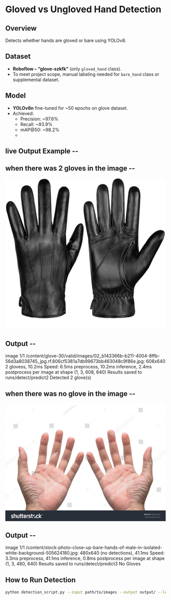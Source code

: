 # Gloved vs Ungloved Hand Detection

## Overview
Detects whether hands are gloved or bare using YOLOv8.

## Dataset
- **Roboflow – “glove-szkfk”** (only `gloved_hand` class).
- To meet project scope, manual labeling needed for `bare_hand` class or supplemental dataset.

## Model
- **YOLOv8n** fine-tuned for ~50 epochs on glove dataset.
- Achieved:
  - Precision: ~97.6%
  - Recall: ~93.9%
  - mAP@50: ~98.2%
  - 
## live Output Example --
## when there was 2 gloves in the image --
![Gloved Hand](https://github.com/jatinavi/Glove_Detection/blob/main/02_b143366b-b211-4004-8ffb-56d3a8038745_jpg.rf.806cf5381a7db99673bb463048c9f86e.jpg)

## Output --
image 1/1 /content/glove-30/valid/images/02_b143366b-b211-4004-8ffb-56d3a8038745_jpg.rf.806cf5381a7db99673bb463048c9f86e.jpg: 608x640 2 glovess, 10.2ms
Speed: 6.5ms preprocess, 10.2ms inference, 2.4ms postprocess per image at shape (1, 3, 608, 640)
Results saved to runs/detect/predict2
Detected 2 glove(s)
## when there was no glove in the image --
![No Gloved Hand](https://github.com/jatinavi/Glove_Detection/blob/main/stock-photo-close-up-bare-hands-of-male-in-isolated-white-background-505624180.jpg)

## Output -- 
image 1/1 /content/stock-photo-close-up-bare-hands-of-male-in-isolated-white-background-505624180.jpg: 480x640 (no detections), 41.1ms
Speed: 3.3ms preprocess, 41.1ms inference, 0.8ms postprocess per image at shape (1, 3, 480, 640)
Results saved to runs/detect/predict3
No Gloves
## How to Run Detection
```bash
python detection_script.py --input path/to/images --output output/ --logs logs/ --model best.pt --confidence 0.5
